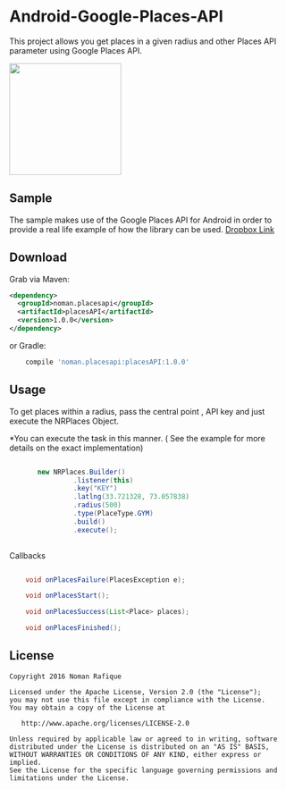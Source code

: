 Android-Google-Places-API
=========================

This project allows you get places in a given radius and other Places API parameter using Google Places API. 


<img src="http://i67.tinypic.com/imj6vc.png" width="200">

Sample
------------

The sample makes use of the Google Places API for Android in order to provide a real life example of how the library can be used. [Dropbox Link](https://www.dropbox.com/s/47eq14a5tj2vqmq/Places-Demo.apk?dl=0)

Download
--------


Grab via Maven:
```xml
<dependency>
  <groupId>noman.placesapi</groupId>
  <artifactId>placesAPI</artifactId>
  <version>1.0.0</version>
</dependency>
```
or Gradle:
```groovy
    compile 'noman.placesapi:placesAPI:1.0.0'
```

Usage
-----

To get places within a radius, pass the central point , API key and just execute the NRPlaces Object.


*You can execute the task in this manner. ( See the example for more details on the exact implementation)



``` java

       new NRPlaces.Builder()
                .listener(this)
                .key("KEY")
                .latlng(33.721328, 73.057838)
                .radius(500)
                .type(PlaceType.GYM)
                .build()
                .execute();
        
```
Callbacks

``` java

    void onPlacesFailure(PlacesException e);

    void onPlacesStart();

    void onPlacesSuccess(List<Place> places);

    void onPlacesFinished();
```

License
--------

    Copyright 2016 Noman Rafique

    Licensed under the Apache License, Version 2.0 (the "License");
    you may not use this file except in compliance with the License.
    You may obtain a copy of the License at

       http://www.apache.org/licenses/LICENSE-2.0

    Unless required by applicable law or agreed to in writing, software
    distributed under the License is distributed on an "AS IS" BASIS,
    WITHOUT WARRANTIES OR CONDITIONS OF ANY KIND, either express or implied.
    See the License for the specific language governing permissions and
    limitations under the License.








